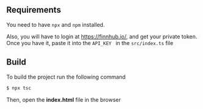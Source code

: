 ## Requirements
You need to have `npx` and `npm` installed.

Also, you will have to login at https://finnhub.io/, and get your private token. Once you have it, paste it into the `API_KEY ` in the `src/index.ts` file

## Build

To build the project run the following command
```bash
$ npx tsc
```

Then, open the **index.html** file in the browser